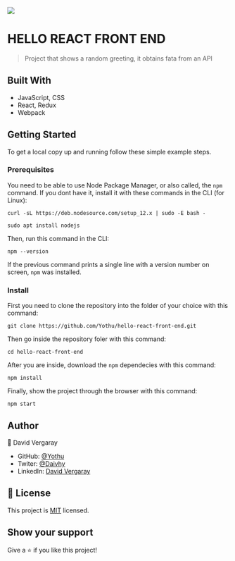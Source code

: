 ![](https://img.shields.io/badge/Microverse-blueviolet)

# HELLO REACT FRONT END

> Project that shows a random greeting, it obtains fata from an API


## Built With

- JavaScript, CSS
- React, Redux
- Webpack

## Getting Started

To get a local copy up and running follow these simple example steps.

### Prerequisites

You need to be able to use Node Package Manager, or also called, the `npm` command.
If you dont have it, install it with these commands in the CLI (for Linux):

`curl -sL https://deb.nodesource.com/setup_12.x | sudo -E bash -`

`sudo apt install nodejs`

Then, run this command in the CLI:

`npm --version`

If the previous command prints a single line with a version number on screen, `npm` was installed.
### Install

First you need to clone the repository into the folder of your choice with this command:

`git clone https://github.com/Yothu/hello-react-front-end.git`

Then go inside the repository foler with this command:

`cd hello-react-front-end`

After you are inside, download the `npm` dependecies with this command:

`npm install`

Finally, show the project through the browser with this command:

`npm start`

## Author

👤 David Vergaray

- GitHub:   [@Yothu](https://github.com/Yothu)
- Twiter:   [@Daivhy](https://twitter.com/Daivhy)
- LinkedIn: [David Vergaray](https://www.linkedin.com/in/david-vergaray-almontes-051a11127/)


## 📝 License

This project is [MIT](./MIT.md) licensed.

## Show your support

Give a ⭐️ if you like this project!